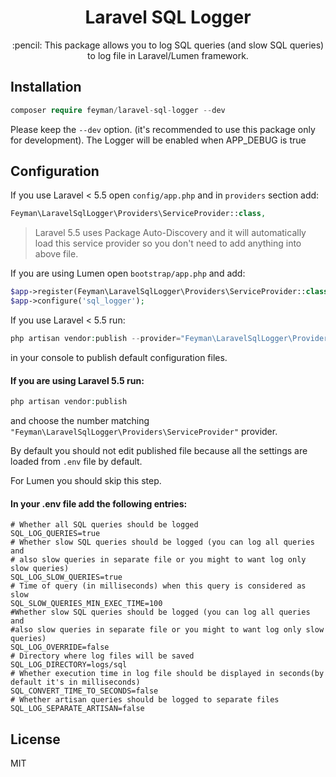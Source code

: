 <h1 align="center"> Laravel SQL Logger </h1>

<p align="center">:pencil: This package allows you to log SQL queries (and slow SQL queries) to log file in Laravel/Lumen framework.</p>

## Installation

```php   
composer require feyman/laravel-sql-logger --dev
```
   
Please keep the `--dev` option. (it's recommended to use this package only for development). 
The Logger will be enabled when APP_DEBUG is true

## Configuration

If you use Laravel < 5.5 open `config/app.php` and in `providers` section add:
 
```php
Feyman\LaravelSqlLogger\Providers\ServiceProvider::class,
```
    
> Laravel 5.5 uses Package Auto-Discovery and it will automatically load this service provider so you don't need to add anything into above file.
    
If you are using Lumen open `bootstrap/app.php` and add:
    
```php
$app->register(Feyman\LaravelSqlLogger\Providers\ServiceProvider::class);
$app->configure('sql_logger');
```
    
If you use Laravel < 5.5 run:
    
```php
php artisan vendor:publish --provider="Feyman\LaravelSqlLogger\Providers\ServiceProvider"
```
    
in your console to publish default configuration files.
    
#### If you are using Laravel 5.5 run:
    
```php
php artisan vendor:publish
```
    
and choose the number matching `"Feyman\LaravelSqlLogger\Providers\ServiceProvider"` provider.

By default you should not edit published file because all the settings are loaded from `.env` file by default.

For Lumen you should skip this step. 
        
#### In your .env file add the following entries:

```
# Whether all SQL queries should be logged
SQL_LOG_QUERIES=true 
# Whether slow SQL queries should be logged (you can log all queries and
# also slow queries in separate file or you might to want log only slow queries)
SQL_LOG_SLOW_QUERIES=true
# Time of query (in milliseconds) when this query is considered as slow
SQL_SLOW_QUERIES_MIN_EXEC_TIME=100
#Whether slow SQL queries should be logged (you can log all queries and
#also slow queries in separate file or you might to want log only slow queries)
SQL_LOG_OVERRIDE=false
# Directory where log files will be saved
SQL_LOG_DIRECTORY=logs/sql
# Whether execution time in log file should be displayed in seconds(by default it's in milliseconds)
SQL_CONVERT_TIME_TO_SECONDS=false
# Whether artisan queries should be logged to separate files
SQL_LOG_SEPARATE_ARTISAN=false
```
    
## License
MIT